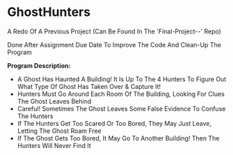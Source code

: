 # GhostHunters
A Redo Of A Previous Project (Can Be Found In The 'Final-Project--' Repo)

Done After Assignment Due Date To Improve The Code And Clean-Up The Program

**Program Description:**
- A Ghost Has Haunted A Building! It Is Up To The 4 Hunters To Figure Out 
What Type Of Ghost Has Taken Over & Capture It!
- Hunters Must Go Around Each Room Of The Building, Looking For Clues The Ghost Leaves Behind
- Careful! Sometimes The Ghost Leaves Some False Evidence To Confuse The Hunters
- If The Hunters Get Too Scared Or Too Bored, They May Just Leave, Letting The Ghost Roam Free
- If The Ghost Gets Too Bored, It May Go To Another Building! Then The Hunters Will Never Find It

